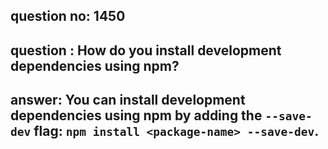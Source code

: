 
      
## question no: 1450

## question : How do you install development dependencies using npm?

## answer: You can install development dependencies using npm by adding the `--save-dev` flag: `npm install <package-name> --save-dev`.
      